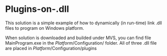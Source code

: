 # Plugins-on-.dll

This solution is a simple example of how to dynamically (in run-time) link .dll files to program on Windows platform.

When solution is downloaded and builded under MVS, you can find file MainProgram.exe in the $Platform/$Configuration/ folder. All of three .dll file are placed in $Platform/$Configuration/plugins
